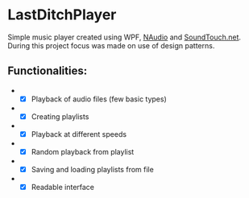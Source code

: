 # LastDitchPlayer
Simple music player created using WPF, [NAudio](https://github.com/naudio/NAudio) and [SoundTouch.net](https://github.com/owoudenberg/soundtouch.net).  
During this project focus was made on use of design patterns.

## Functionalities:
* - [x] Playback of audio files (few basic types)
* - [x] Creating playlists
* - [x] Playback at different speeds
* - [x] Random playback from playlist
* - [x] Saving and loading playlists from file
* - [x] Readable interface
